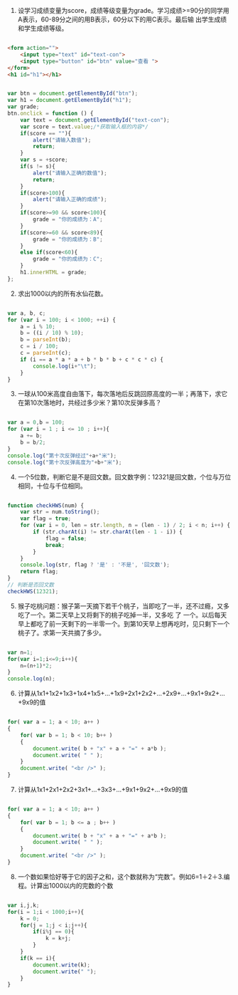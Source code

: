 1. 设学习成绩变量为score，成绩等级变量为grade。学习成绩>=90分的同学用A表示，60-89分之间的用B表示，60分以下的用C表示。最后输 出学生成绩和学生成绩等级。

```html

<form action="">
    <input type="text" id="text-con">
    <input type="button" id="btn" value="查看 ">
</form>
<h1 id="h1"></h1>

```

```js

var btn = document.getElementById("btn");
var h1 = document.getElementById("h1");
var grade;
btn.onclick = function () {
    var text = document.getElementById("text-con");
    var score = text.value;/*获取输入框的内容*/
    if(score == ""){
        alert("请输入数值");
        return;
    }
    var s = +score;
    if(s != s){
        alert("请输入正确的数值");
        return;
    }
    if(score>100){
        alert("请输入正确的成绩");
    }
    if(score>=90 && score<100){
        grade = "你的成绩为：A";
    }
    if(score>=60 && score<89){
        grade = "你的成绩为：B";
    }
    else if(score<60){
        grade = "你的成绩为：C";
    }
    h1.innerHTML = grade;
};

```

2. 求出1000以内的所有水仙花数。

```js

var a, b, c;
for (var i = 100; i < 1000; ++i) {
    a = i % 10;
    b = ((i / 10) % 10);
    b = parseInt(b);
    c = i / 100;
    c = parseInt(c);
    if (i == a * a * a + b * b * b + c * c * c) {
        console.log(i+"\t");
    }
}

```

3. 一球从100米高度自由落下，每次落地后反跳回原高度的一半；再落下，求它在第10次落地时，共经过多少米？第10次反弹多高？

```js

var a = 0,b = 100;
for (var i = 1 ; i <= 10 ; i++){
    a += b;
    b = b/2;
}
console.log("第十次反弹经过"+a+"米");
console.log("第十次反弹高度为"+b+"米");

```

4. 一个5位数，判断它是不是回文数。回文数字例：12321是回文数，个位与万位相同，十位与千位相同。

```js

function checkHWS(num) {
    var str = num.toString();
    var flag = true;
    for (var i = 0, len = str.length, n = (len - 1) / 2; i < n; i++) {
        if (str.charAt(i) != str.charAt(len - 1 - i)) {
            flag = false;
            break;
        }
    }
    console.log(str, flag ? '是' : '不是', '回文数');
    return flag;
}
// 判断是否回文数
checkHWS(12321);

```

5. 猴子吃桃问题：猴子第一天摘下若干个桃子，当即吃了一半，还不过瘾，又多吃了一个。第二天早上又将剩下的桃子吃掉一半，又多吃
了 一个。以后每天早上都吃了前一天剩下的一半零一个。到第10天早上想再吃时，见只剩下一个桃子了。求第一天共摘了多少。

```js

var n=1;
for(var i=1;i<=9;i++){
    n=(n+1)*2;
}  
console.log(n);

```

6. 计算从1x1+1x2+1x3+1x4+1x5+…+1x9+2x1+2x2+…+2x9+…+9x1+9x2+…+9x9的值

```js

for( var a = 1; a < 10; a++ )
{
    for( var b = 1; b < 10; b++ )
    {
        document.write( b + "x" + a + "=" + a*b );
        document.write( " " );
    }
    document.write( "<br />" );
}

```

7. 计算从1x1+2x1+2x2+3x1+…+3x3+…+9x1+9x2+…+9x9的值

```js

for( var a = 1; a < 10; a++ )
{
    for( var b = 1; b <= a ; b++ )
    {
        document.write( b + "x" + a + "=" + a*b );
        document.write( " " );
    }
    document.write( "<br />" );
}

```

8. 一个数如果恰好等于它的因子之和，这个数就称为“完数”。例如6=1＋2＋3.编程。计算出1000以内的完数的个数

```js

var i,j,k;
for(i = 1;i < 1000;i++){
    k = 0;
    for(j = 1;j < i;j++){
        if(i%j == 0){
            k = k+j;
        }
    }
    if(k == i){
        document.write(k);
        document.write(" ");
    }
}

```